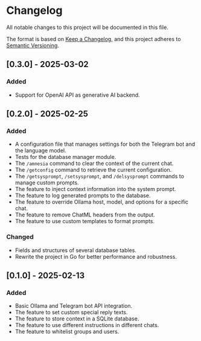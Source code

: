 # Changelog

All notable changes to this project will be documented in this file.

The format is based on [Keep a Changelog](https://keepachangelog.com/en/1.1.0/),
and this project adheres to [Semantic Versioning](https://semver.org/spec/v2.0.0.html).

## [0.3.0] - 2025-03-02

### Added

- Support for OpenAI API as generative AI backend.

## [0.2.0] - 2025-02-25

### Added

- A configuration file that manages settings for both the Telegram bot and the language model.
- Tests for the database manager module.
- The `/amnesia` command to clear the context of the current chat.
- The `/getconfig` command to retrieve the current configuration.
- The `/getsysprompt`, `/setsysprompt`, and `/delsysprompt` commands to manage custom prompts.
- The feature to inject context information into the system prompt.
- The feature to log generated prompts to the database.
- The feature to override Ollama host, model, and options for a specific chat.
- The feature to remove ChatML headers from the output.
- The feature to use custom templates to format prompts.

### Changed

- Fields and structures of several database tables.
- Rewrite the project in Go for better performance and robustness.

## [0.1.0] - 2025-02-13

### Added

- Basic Ollama and Telegram bot API integration.
- The feature to set custom special reply texts.
- The feature to store context in a SQLite database.
- The feature to use different instructions in different chats.
- The feature to whitelist groups and users.
